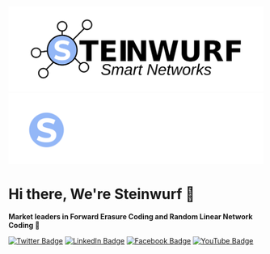 [![Steinwurf's GitHub Banner Black](/assets/banner_black.png#gh-light-mode-only)![Steinwurf's GitHub Banner White](/assets/banner_white.png#gh-dark-mode-only)](https://steinwurf.com)

Hi there, We're Steinwurf 👋
============================

**Market leaders in Forward Erasure Coding and Random Linear Network Coding 🥇**

[![Twitter Badge](https://img.shields.io/badge/Twitter-informational?style=flat&logo=twitter&logoColor=white&color=93B7F7&labelColor=93B7F7)](https://twitter.com/steinwurfApS)
[![LinkedIn Badge](https://img.shields.io/badge/LinkedIn-informational?style=flat&logo=linkedin&logoColor=white&color=93B7F7&labelColor=93B7F7)](https://www.linkedin.com/company/steinwurf)
[![Facebook Badge](https://img.shields.io/badge/Facebook-informational?style=flat&logo=facebook&logoColor=white&color=93B7F7&labelColor=93B7F7)](https://www.facebook.com/steinwurf)
[![YouTube Badge](https://img.shields.io/badge/YouTube-informational?style=flat&logo=Youtube&logoColor=white&color=93B7F7&labelColor=93B7F7)](https://www.youtube.com/c/SteinwurfApS)
